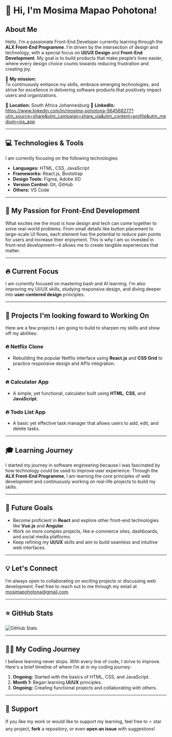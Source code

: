 # 👋 Hi, I'm Mosima Mapao Pohotona!

## About Me
Hello, I'm a passionate Front-End Developer currently learning through the **ALX Front-End Programme**. I’m driven by the intersection of design and technology, with a special focus on **UI/UX Design** and **Front-End Development**. My goal is to build products that make people’s lives easier, where every design choice counts towards reducing frustration and creating joy.

🚀 **My mission:**  
To continuously enhance my skills, embrace emerging technologies, and strive for excellence in delivering software products that positively impact users and organizations.

📍 **Location:** South Africa Johannesburg 
🔗 **LinkedIn:** https://www.linkedin.com/in/mosima-pohotona-564568277?utm_source=share&utm_campaign=share_via&utm_content=profile&utm_medium=ios_app

---

## 💻 Technologies & Tools
I am currently focusing on the following technologies:

- **Languages:** HTML, CSS, JavaScript
- **Frameworks:** React.js, Bootstrap
- **Design Tools:** Figma, Adobe XD
- **Version Control:** Git, GitHub
- **Others:** VS Code 

---

## 🎯 My Passion for Front-End Development

What excites me the most is how design and tech can come together to solve real-world problems. From small details like button placement to large-scale UI flows, each element has the potential to reduce pain points for users and increase their enjoyment. This is why I am so invested in front-end development—it allows me to create tangible experiences that matter.

---

## 🔥 Current Focus
I am currently focused on mastering bash and AI learning. I'm also improving my UI/UX skills, studying responsive design, and diving deeper into **user-centered design** principles.

---

## 🚀 Projects I'm looking foward to Working On

Here are a few projects I am going to build to sharpen my skills and show off my abilities:

### 🔥 Netflix Clone
- Rebuilding the popular Netflix interface using **React.js** and **CSS Grid** to practice responsive design and APIs integration.
-

### 🔥 Calculator App
- A simple, yet functional, calculator built using **HTML**, **CSS**, and **JavaScript**.


### 🔥 Todo List App
- A basic yet effective task manager that allows users to add, edit, and delete tasks.


---

## 🎓 Learning Journey
I started my journey in software engineering because I was fascinated by how technology could be used to improve user experience. Through the **ALX Front-End Programme**, I am learning the core principles of web development and continuously working on real-life projects to build my skills. 

---

## 🌱 Future Goals
- Become proficient in **React** and explore other front-end technologies like **Vue.js** and **Angular**.
- Work on more complex projects, like e-commerce sites, dashboards, and social media platforms.
- Keep refining my **UI/UX** skills and aim to build seamless and intuitive web interfaces.

---

## 💡 Let's Connect
I’m always open to collaborating on exciting projects or discussing web development. Feel free to reach out to me through my email at mosimapohotona@gmail.com.

---

## ⭐ GitHub Stats

![GitHub Stats](https://github-readme-stats.vercel.app/api?username=simapohotona&show_icons=true&hide_title=true&count_private=true&hide=prs&theme=transparent)

---

## 👨‍💻 My Coding Journey

I believe learning never stops. With every line of code, I strive to improve. Here's a brief timeline of where I’m at in my coding journey:

1. **Ongoing:** Started with the basics of HTML, CSS, and JavaScript.
2. **Month 1:** Began learning **UI/UX** principles.
3. **Ongoing:** Creating functional projects and collaborating with others.

---

## 📣 Support

If you like my work or would like to support my learning, feel free to ⭐ star any project, **fork** a repository, or even **open an issue** with suggestions!

